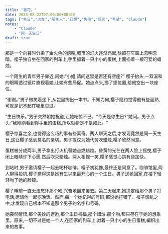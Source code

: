 ```yaml
---
title: "昙花。"
date: 2023-08-22T07:00:00+08:00
tags: ["生日","火车","陌生人","幻想","失落","现实","希望", "Claude"]
notes:
    - "Claude"
    - "同一天生日"
draft: true
---
```


那是一个向暮时分染了金火色的傍晚,城市的灯火逐渐亮起,映照在车窗上忽明忽暗。樱子独自坐在回家的列车上,手里抓着一只小小的蛋糕,上面插着一根可爱的蜡烛。  

一个陌生的青年男子靠近,问她:“小姐,请问这里是否还有空座?” 樱子抬头,一双温和的眼睛透过镜片直视着她,让她有些局促。她点点头,挪了挪位置,给他空出一块座位。

“谢谢。”男子微笑着坐下,从包里掏出一本书。不知为何,樱子隐约觉得他有些面熟,可就是记不起在哪里见过。

“生日快乐。”男子突然朝她祝道,让她吃惊不已。“今天是你生日?”她问。男子点头:“我刚刚看到你手里的蛋糕,所以就猜是不是如此。“

樱子惊喜之余,也觉得这么巧的事有些离奇。两人聊天之后,才发现竟然是同一天生日,这让樱子感到莫名的亲切。男子提议为她代劳吹蜡烛,樱子欣然同意。 

蛋糕被分成两半,男子拿出打火机替她点燃蜡烛。昏黄的光芒在两人脸上摇曳,樱子闭上眼睛许下心愿,然后吹灭蜡烛。两人相视一笑,樱子感觉心跳有些加快。

到站时,男子邀请樱子一起去喝杯咖啡。樱子初犹豫,最终还是同意了。咖啡馆里,两人聊得投机,樱子觉得这是她有生以来最开心的一个生日。男子送她回家,在楼下轻轻吻了她的脸颊。 

樱子睡前一直无法忘怀那个吻,兴奋地翻来覆去。第二天起来,她决定给那个男子打电话,邀请他一起吃晚饭。然而,每一个她记得的号码,都说她打错了。樱子慌乱之中,才发现自己根本不知道那个男子的名字和号码。

她突然醒悟,那个美妙的邂逅,那个生日祝福,那个蜡烛,那个吻,都只存在于她的想象里。原来,一切不过是她一个人,在回家的列车上,对着一只小小的生日蛋糕,編织出来的故事。